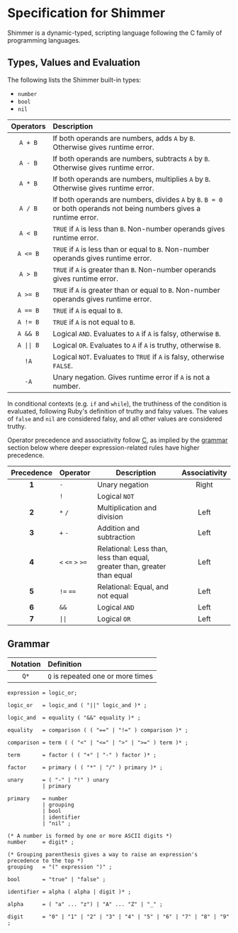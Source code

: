 ﻿# Specification for Shimmer

Shimmer is a dynamic-typed, scripting language following the C family of programming languages.

## Types, Values and Evaluation

The following lists the Shimmer built-in types:

- `number`
- `bool`
- `nil`

| Operators  | Description                                                                                                         |
|:----------:|:--------------------------------------------------------------------------------------------------------------------|
|  `A + B`   | If both operands are numbers, adds `A` by `B`. Otherwise gives runtime error.                                       |
|  `A - B`   | If both operands are numbers, subtracts `A` by `B`. Otherwise gives runtime error.                                  |
|  `A * B`   | If both operands are numbers, multiplies `A` by `B`. Otherwise gives runtime error.                                 |
|  `A / B`   | If both operands are numbers, divides `A` by `B`. `B = 0` or both operands not being numbers gives a runtime error. |
|  `A < B`   | `TRUE` if `A` is less than `B`. Non-number operands gives runtime error.                                            |
|  `A <= B`  | `TRUE` if `A` is less than or equal to `B`. Non-number operands gives runtime error.                                |
|  `A > B`   | `TRUE` if `A` is greater than `B`. Non-number operands gives runtime error.                                         |
|  `A >= B`  | `TRUE` if `A` is greater than or equal to `B`. Non-number operands gives runtime error.                             |
|  `A == B`  | `TRUE` if `A` is equal to `B`.                                                                                      |
|  `A != B`  | `TRUE` if `A` is not equal to `B`.                                                                                  |
|  `A && B`  | Logical `AND`. Evaluates to `A` if `A` is falsy, otherwise `B`.                                                     |
| `A \|\| B` | Logical `OR`. Evaluates to `A` if `A` is truthy, otherwise `B`.                                                     |
|    `!A`    | Logical `NOT`. Evaluates to `TRUE` if `A` is falsy, otherwise `FALSE`.                                              |
|    `-A`    | Unary negation. Gives runtime error if `A` is not a number.                                                         |

In conditional contexts (e.g. `if` and `while`), the truthiness of the condition is evaluated, following Ruby's
definition of truthy and falsy values. The values of `false` and `nil` are considered falsy, and all other values are
considered truthy.

Operator precedence and associativity follow [C](https://en.cppreference.com/w/c/language/operator_precedence.html), as
implied by the [grammar](#grammar) section below where deeper expression-related rules have higher precedence.

| Precedence | Operator          | Description                                                              | Associativity |
|:----------:|:------------------|--------------------------------------------------------------------------|:-------------:|
|   **1**    | `-`               | Unary negation                                                           |     Right     |     
|            | `!`               | Logical `NOT`                                                            |               |
|   **2**    | `*` `/`           | Multiplication and division                                              |     Left      |
|   **3**    | `+` `-`           | Addition and subtraction                                                 |     Left      |
|   **4**    | `<` `<=` `>` `>=` | Relational: Less than, less than equal, greater than, greater than equal |     Left      |
|   **5**    | `!=` `==`         | Relational: Equal, and not equal                                         |     Left      |
|   **6**    | `&&`              | Logical `AND`                                                            |     Left      |
|   **7**    | `\|\|`            | Logical `OR`                                                             |     Left      |

## Grammar

| Notation | Definition                        |
|:--------:|:----------------------------------|
|   `Q*`   | `Q` is repeated one or more times |

```ebnf
expression = logic_or;

logic_or   = logic_and ( "||" logic_and )* ;

logic_and  = equality ( "&&" equality )* ;

equality   = comparison ( ( "==" | "!=" ) comparison )* ;

comparison = term ( ( "<" | "<=" | ">" | ">=" ) term )* ;

term       = factor ( ( "+" | "-" ) factor )* ;
          
factor     = primary ( ( "*" | "/" ) primary )* ;

unary      = ( "-" | "!" ) unary
           | primary

primary    = number
           | grouping
           | bool
           | identifier 
           | "nil" ;
           
(* A number is formed by one or more ASCII digits *)
number     = digit* ;

(* Grouping parenthesis gives a way to raise an expression's precedence to the top *)
grouping   = "(" expression ")" ;

bool       = "true" | "false" ;

identifier = alpha ( alpha | digit )* ;

alpha      = ( "a" ... "z") | "A" ... "Z" | "_" ;

digit      = "0" | "1" | "2" | "3" | "4" | "5" | "6" | "7" | "8" | "9" ;
```

